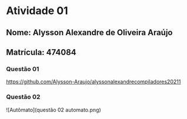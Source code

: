 # Atividade 01

## Nome: Alysson Alexandre de Oliveira Araújo
## Matrícula: 474084

### Questão 01
https://github.com/Alysson-Araujo/alyssonalexandrecompiladores20211

### Questão 02
![Autômato](questão 02 automato.png)
